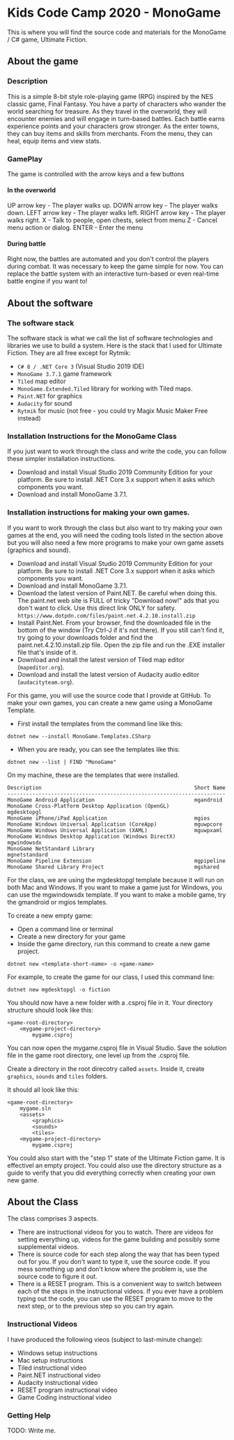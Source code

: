 # Kids Code Camp 2020 - MonoGame
This is where you will find the source code and materials for the MonoGame / C# game, Ultimate Fiction.

## About the game

### Description

This is a simple 8-bit style role-playing game (RPG) inspired by the NES classic game, Final Fantasy.  You have a party of characters who wander the world searching for treasure.  As they travel in the overworld, they will encounter enemies and will engage in turn-based battles.  Each battle earns experience points and your characters grow stronger.  As the enter towns, they can buy items and skills from merchants.  From the menu, they can heal, equip items and view stats.

### GamePlay

The game is controlled with the arrow keys and a few buttons

#### In the overworld
UP arrow key - The player walks up.
DOWN arrow key - The player walks down.
LEFT arrow key - The player walks left.
RIGHT arrow key - The player walks right.
X - Talk to people, open chests, select from menu
Z - Cancel menu action or dialog.
ENTER - Enter the menu


#### During battle
Right now, the battles are automated and you don't control the players during combat.  It was necessary to keep the game simple for now.  You can replace the battle system with an interactive turn-based or even real-time battle engine if you want to!

## About the software

### The software stack
The software stack is what we call the list of software technologies and libraries we use to build a system.  Here is the stack that I used for Ultimate Fiction.  They are all free except for Rytmik:

- `C# 8 / .NET Core 3` (Visual Studio 2019 IDE)
- `MonoGame 3.7.1` game framework
- `Tiled` map editor
- `MonoGame.Extended.Tiled` library for working with Tiled maps.
- `Paint.NET` for graphics
- `Audacity` for sound
- `Rytmik` for music (not free - you could try Magix Music Maker Free instead)

### Installation Instructions for the MonoGame Class
If you just want to work through the class and write the code, you can follow these simpler installation instructions.

- Download and install Visual Studio 2019 Community Edition for your platform.  Be sure to install .NET Core 3.x support when it asks which components you want.
- Download and install MonoGame 3.7.1.


### Installation instructions for making your own games.
If you want to work through the class but also want to try making your own games at the end, you will need the coding tools listed in the section above but you will also need a few more programs to make your own game assets (graphics and sound).

- Download and install Visual Studio 2019 Community Edition for your platform.  Be sure to install .NET Core 3.x support when it asks which components you want.
- Download and install MonoGame 3.7.1.
- Download the latest version of Paint.NET.  Be careful when doing this.  The paint.net web site is FULL of tricky "Download now!" ads that you don't want to click.  Use this direct link ONLY for safety. `https://www.dotpdn.com/files/paint.net.4.2.10.install.zip`
- Install Paint.Net.  From your browser, find the downloaded file in the bottom of the window (Try Ctrl-J if it's not there).  If you still can't find it, try going to your downloads folder and find the paint.net.4.2.10.install.zip file.  Open the zip file and run the .EXE installer file that's inside of it.
- Download and install the latest version of Tiled map editor (`mapeditor.org`).
- Download and install the latest version of Audacity audio editor (`audacityteam.org`).

For this game, you will use the source code that I provide at GitHub.  To make your own games, you can create a new game using a MonoGame Template.
- First install the templates from the command line like this:
```
dotnet new --install MonoGame.Templates.CSharp
```
- When you are ready, you can see the templates like this:
```
dotnet new --list | FIND "MonoGame"
```

On my machine, these are the templates that were installed.
```
Description                                                 Short Name
----------------------------------------------------------------------
MonoGame Android Application                                mgandroid
MonoGame Cross-Platform Desktop Application (OpenGL)        mgdesktopgl
MonoGame iPhone/iPad Application                            mgios
MonoGame Windows Universal Application (CoreApp)            mguwpcore
MonoGame Windows Universal Application (XAML)               mguwpxaml
MonoGame Windows Desktop Application (Windows DirectX)      mgwindowsdx
MonoGame NetStandard Library                                mgnetstandard
MonoGame Pipeline Extension                                 mgpipeline
MonoGame Shared Library Project                             mgshared
```

For the class, we are using the mgdesktopgl template because it will run on both Mac and Windows.  If you want to make a game just for Windows, you can use the mgwindowsdx template.  If you want to make a mobile game, try the gmandroid or mgios templates.

To create a new empty game:
- Open a command line or terminal
- Create a new directory for your game
- Inside the game directory, run this command to create a new game project.

```
dotnet new <template-short-name> -o <game-name>
```

For example, to create the game for our class, I used this command line:
```
dotnet new mgdesktopgl -o fiction
```
You should now have a new folder with a .csproj file in it.  Your directory structure should look like this:

```
<game-root-directory>
	<mygame-project-directory>
		mygame.csproj
```

You can now open the mygame.csproj file in Visual Studio.  Save the solution file in the game root directory, one level up from the .csproj file.

Create a directory in the root direcotry called `assets`.  Inside it, create `graphics`, `sounds` and `tiles` folders.

It should all look like this:

```
<game-root-directory>
	mygame.sln
	<assets>
		<graphics>
		<sounds>
		<tiles>
	<mygame-project-directory>
		mygame.csproj
```

You could also start with the "step 1" state of the Ultimate Fiction game.  It is effectivel an empty project.  You could also use the directory structure as a guide to verify that you did everything correctly when creating your own new game.

## About the Class

The class comprises 3 aspects.
- There are instructional videos for you to watch.  There are videos for setting everything up, videos for the game building and possibly some supplemental videos.
- There is source code for each step along the way that has been typed out for you.  If you don't want to type it, use the source code.  If you mess something up and don't know where the problem is, use the source code to figure it out.
- There is a RESET program.  This is a convenient way to switch between each of the steps in the instructional videos.  If you ever have a problem typing out the code, you can use the RESET program to move to the next step, or to the previous step so you can try again.

### Instructional Videos

I have produced the following vieos (subject to last-minute change):
- Windows setup instructions
- Mac setup instructions
- Tiled instructional video
- Paint.NET instructional video
- Audacity instructional video
- RESET program instructional video
- Game Coding instructional video

### Getting Help

TODO: Write me.
